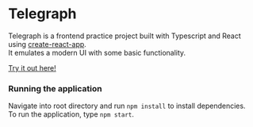 # Telegraph

Telegraph is a frontend practice project built with Typescript and React using [create-react-app](https://create-react-app.dev/).<br>
It emulates a modern UI with some basic functionality.

[Try it out here!](https://silly-buttercream-202326.netlify.app/)

### Running the application

Navigate into root directory and run ```npm install``` to install dependencies.<br>
To run the application, type ```npm start```.<br>
